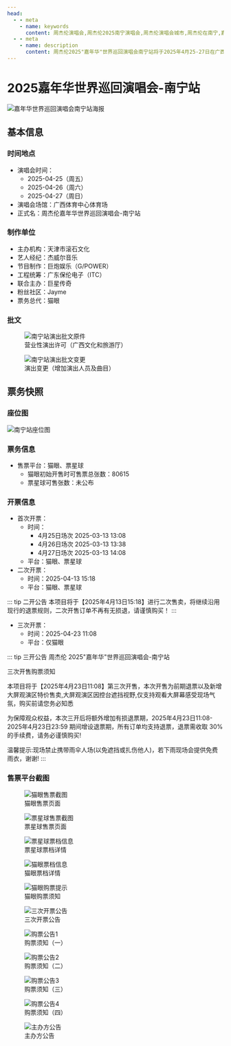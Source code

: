 ```yaml
---
head:
  - - meta
    - name: keywords
      content: 周杰伦演唱会,周杰伦2025南宁演唱会,周杰伦演唱会城市,周杰伦在南宁,嘉年华演唱会南宁,广西体育中心体育场,南宁演唱会门票
  - - meta
    - name: description
      content: 周杰伦2025"嘉年华"世界巡回演唱会南宁站将于2025年4月25-27日在广西体育中心体育场连续三天举行。由天津市滚石文化主办，通过猫眼和票星球平台售票，首轮开票时间为2025年3月13日，共计80615张门票。了解演出时间、场地信息、票价及实名制购票规则。
---
```


# 2025嘉年华世界巡回演唱会-南宁站

![嘉年华世界巡回演唱会南宁站海报](https://public.jaychou.wiki/show/concert/2019carnival/2025nanning/cover.jpg/yss+sy "2025嘉年华世界巡回演唱会-南宁站官方海报")

## 基本信息

### 时间地点
- 演唱会时间：
    - 2025-04-25（周五）
    - 2025-04-26（周六）
    - 2025-04-27（周日）
- 演唱会场馆：广西体育中心体育场
- 正式名：周杰伦嘉年华世界巡回演唱会-南宁站

### 制作单位
- 主办机构：天津市滚石文化
- 艺人经纪：杰威尔音乐
- 节目制作：巨炮娱乐（G/POWER）
- 工程统筹：广东保伦电子（ITC）
- 联合主办：巨星传奇
- 粉丝社区：Jayme
- 票务总代：猫眼

### 批文
<div class="image-scroll-container">
  <div class="image-scroll-wrapper">
    <div class="image-scroll-content">
      <figure>
        <img src="//public.jaychou.wiki/show/concert/2019carnival/2025nanning/NanNing_approve.jpeg/yss+sy" alt="南宁站演出批文原件" />
        <figcaption>营业性演出许可（广西文化和旅游厅）</figcaption>
      </figure>
      <figure>
        <img src="//public.jaychou.wiki/show/concert/2019carnival/2025nanning/NanNing_approve_update.jpeg/yss+sy" alt="南宁站演出批文变更" />
        <figcaption>演出变更（增加演出人员及曲目）</figcaption>
      </figure>
    </div>
  </div>
</div>

## 票务快照
### 座位图
![南宁站座位图](https://public.jaychou.wiki/show/concert/2019carnival/2025nanning/ZuoWei.jpg/yss+sy "广西体育中心体育场座位分布图")

### 票务信息
- 售票平台：猫眼、票星球
    - 猫眼初始开售时可售票总张数：80615
    - 票星球可售张数：未公布

### 开票信息
- 首次开票：
    - 时间：
        - 4月25日场次 2025-03-13 13:08
        - 4月26日场次 2025-03-13 13:38
        - 4月27日场次 2025-03-13 14:08
    - 平台：猫眼、票星球
- 二次开票：
    - 时间：2025-04-13 15:18
    - 平台：猫眼、票星球

::: tip 二开公告
本项目将于【2025年4月13日15:18】进行二次售卖，将继续沿用现行的退票规则，二次开售订单不再有无损退，请谨慎购买！
:::


- 三次开票：
    - 时间：2025-04-23 11:08
    - 平台：仅猫眼

::: tip 三开公告
周杰伦 2025"嘉年华"世界巡回演唱会-南宁站

三次开售购票须知

本项目将于【2025年4月23日11:08】第三次开售，本次开售为前期退票以及新增大屏观演区特价售卖,大屏观演区因控台遮挡视野,仅支持观看大屏幕感受现场气氛，购买前请您务必知悉

为保障观众权益，本次三开后将额外增加有损退票期，2025年4月23日11:08-2025年4月23日23:59 期间增设退票期，所有订单均支持退票，退票需收取 30%的手续费，请务必谨慎购买!

温馨提示:现场禁止携带雨伞人场(以免遮挡或扎伤他人)，若下雨现场会提供免费雨衣，谢谢!
:::


### 售票平台截图
<div class="image-scroll-container">
  <div class="image-scroll-wrapper">
    <div class="image-scroll-content">
      <figure>
        <img src="//public.jaychou.wiki/show/concert/2019carnival/2025nanning/myScreen.jpg/yss+sy" alt="猫眼售票截图" />
        <figcaption>猫眼售票页面</figcaption>
      </figure>
      <figure>
        <img src="//public.jaychou.wiki/show/concert/2019carnival/2025nanning/pxqScreen.jpg/yss+sy" alt="票星球售票截图" />
        <figcaption>票星球售票页面</figcaption>
      </figure>
      <figure>
        <img src="//public.jaychou.wiki/show/concert/2019carnival/2025nanning/PiaoXingQiu_PiaoDang.jpg/yss+sy" alt="票星球票档信息" />
        <figcaption>票星球票档详情</figcaption>
      </figure>
      <figure>
        <img src="//public.jaychou.wiki/show/concert/2019carnival/2025nanning/ManYan_PiaoDang.jpg/yss+sy" alt="猫眼票档信息" />
        <figcaption>猫眼票档详情</figcaption>
      </figure>
      <figure>
        <img src="//public.jaychou.wiki/show/concert/2019carnival/2025nanning/MaoYan_tips.jpg/yss+sy" alt="猫眼购票提示" />
        <figcaption>猫眼购票须知</figcaption>
      </figure>
      <figure>
        <img src="//public.jaychou.wiki/show/concert/2019carnival/2025nanning/no3_PA.jpg/yss+sy" alt="三次开票公告" />
        <figcaption>三次开票公告</figcaption>
      </figure>
      <figure>
        <img src="//public.jaychou.wiki/show/concert/2019carnival/2025nanning/PA001.jpg/yss+sy" alt="购票公告1" />
        <figcaption>购票须知（一）</figcaption>
      </figure>
      <figure>
        <img src="//public.jaychou.wiki/show/concert/2019carnival/2025nanning/PA002.jpg/yss+sy" alt="购票公告2" />
        <figcaption>购票须知（二）</figcaption>
      </figure>
      <figure>
        <img src="//public.jaychou.wiki/show/concert/2019carnival/2025nanning/PA003.jpg/yss+sy" alt="购票公告3" />
        <figcaption>购票须知（三）</figcaption>
      </figure>
      <figure>
        <img src="//public.jaychou.wiki/show/concert/2019carnival/2025nanning/PA004.jpg/yss+sy" alt="购票公告4" />
        <figcaption>购票须知（四）</figcaption>
      </figure>
      <figure>
        <img src="//public.jaychou.wiki/show/concert/2019carnival/2025nanning/PA01.jpg/yss+sy" alt="主办方公告" />
        <figcaption>主办方公告</figcaption>
      </figure>
    </div>
  </div>
</div>